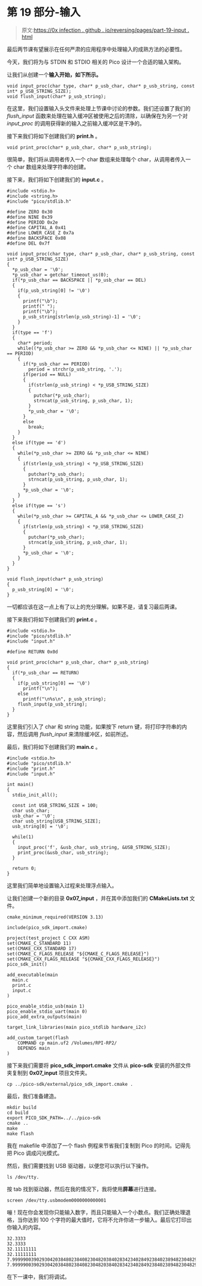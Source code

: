 # 第 19 部分-输入

> 原文:[https://0x infection . github . io/reversing/pages/part-19-input . html](https://0xinfection.github.io/reversing/pages/part-19-input.html)

最后两节课有望展示在任何严肃的应用程序中处理输入的成熟方法的必要性。

今天，我们将为与 STDIN 和 STDIO 相关的 Pico 设计一个合适的输入架构。

让我们从创建一个**输入开始，如下所示。**

```
void input_proc(char type, char* p_usb_char, char* p_usb_string, const int* p_USB_STRING_SIZE);
void flush_input(char* p_usb_string);

```

在这里，我们设置输入头文件来处理上节课中讨论的参数。我们还设置了我们的 *flush_input* 函数来处理在输入缓冲区被使用之后的清除，以确保在为另一个对 *input_proc* 的调用获得新的输入之前输入缓冲区是干净的。

接下来我们将如下创建我们的 **print.h** 。

```
void print_proc(char* p_usb_char, char* p_usb_string);

```

很简单，我们将从调用者传入一个 char 数组来处理每个 char，从调用者传入一个 char 数组来处理字符串的创建。

接下来，我们将如下创建我们的 **input.c** 。

```
#include <stdio.h>
#include <string.h>
#include "pico/stdlib.h"

#define ZERO 0x30
#define NINE 0x39
#define PERIOD 0x2e
#define CAPITAL_A 0x41
#define LOWER_CASE_Z 0x7a
#define BACKSPACE 0x08
#define DEL 0x7f

void input_proc(char type, char* p_usb_char, char* p_usb_string, const int* p_USB_STRING_SIZE)
{
  *p_usb_char = '\0';
  *p_usb_char = getchar_timeout_us(0);
  if(*p_usb_char == BACKSPACE || *p_usb_char == DEL)
  {
    if(p_usb_string[0] != '\0')
    {
      printf("\b");
      printf(" ");
      printf("\b");
      p_usb_string[strlen(p_usb_string)-1] = '\0';
    }
  }
  if(type == 'f')
  { 
    char* period;
    while((*p_usb_char >= ZERO && *p_usb_char <= NINE) || *p_usb_char == PERIOD)
    {
      if(*p_usb_char == PERIOD)
        period = strchr(p_usb_string, '.');
      if(period == NULL) 
      {
        if(strlen(p_usb_string) < *p_USB_STRING_SIZE)
        {
          putchar(*p_usb_char);
          strncat(p_usb_string, p_usb_char, 1);
        }
        *p_usb_char = '\0';
      }
      else
        break;
    }
  }
  else if(type == 'd')
  { 
    while(*p_usb_char >= ZERO && *p_usb_char <= NINE)
    {
      if(strlen(p_usb_string) < *p_USB_STRING_SIZE)
      {
        putchar(*p_usb_char);
        strncat(p_usb_string, p_usb_char, 1);
      }
      *p_usb_char = '\0';
    }
  }
  else if(type == 's')
  { 
    while(*p_usb_char >= CAPITAL_A && *p_usb_char <= LOWER_CASE_Z)
    {
      if(strlen(p_usb_string) < *p_USB_STRING_SIZE)
      {
        putchar(*p_usb_char);
        strncat(p_usb_string, p_usb_char, 1);
      }
      *p_usb_char = '\0';
    }
  }
}

void flush_input(char* p_usb_string)
{
  p_usb_string[0] = '\0';
}

```

一切都应该在这一点上有了以上的充分理解。如果不是，请复习最后两课。

接下来我们将如下创建我们的 **print.c** 。

```
#include <stdio.h>
#include "pico/stdlib.h"
#include "input.h"

#define RETURN 0x0d

void print_proc(char* p_usb_char, char* p_usb_string)
{
  if(*p_usb_char == RETURN)
  {
    if(p_usb_string[0] == '\0')
      printf("\n");
    else
      printf("\n%s\n", p_usb_string);
    flush_input(p_usb_string);
  }
}

```

这里我们引入了 char 和 string 功能，如果按下 return 键，将打印字符串的内容，然后调用 *flush_input* 来清除缓冲区，如前所述。

最后，我们将如下创建我们的 **main.c** 。

```
#include <stdio.h>
#include "pico/stdlib.h"
#include "print.h"
#include "input.h"

int main()
{
  stdio_init_all();

  const int USB_STRING_SIZE = 100;
  char usb_char;
  usb_char = '\0';
  char usb_string[USB_STRING_SIZE];
  usb_string[0] = '\0';

  while(1)
  {   
    input_proc('f', &usb_char, usb_string, &USB_STRING_SIZE);
    print_proc(&usb_char, usb_string);
  }

  return 0;
}

```

这里我们简单地设置输入过程来处理浮点输入。

让我们创建一个新的目录 **0x07_input** ，并在其中添加我们的 **CMakeLists.txt** 文件。

```
cmake_minimum_required(VERSION 3.13)

include(pico_sdk_import.cmake)

project(test_project C CXX ASM)
set(CMAKE_C_STANDARD 11) 
set(CMAKE_CXX_STANDARD 17) 
set(CMAKE_C_FLAGS_RELEASE "${CMAKE_C_FLAGS_RELEASE}")
set(CMAKE_CXX_FLAGS_RELEASE "${CMAKE_CXX_FLAGS_RELEASE}")
pico_sdk_init()

add_executable(main
  main.c
  print.c
  input.c
)

pico_enable_stdio_usb(main 1)
pico_enable_stdio_uart(main 0)
pico_add_extra_outputs(main)

target_link_libraries(main pico_stdlib hardware_i2c)

add_custom_target(flash
    COMMAND cp main.uf2 /Volumes/RPI-RP2/
    DEPENDS main
)

```

接下来我们需要将 **pico_sdk_import.cmake** 文件从 **pico-sdk** 安装的外部文件夹复制到 **0x07_input** 项目文件夹。

```
cp ../pico-sdk/external/pico_sdk_import.cmake .

```

最后，我们准备建造。

```
mkdir build
cd build
export PICO_SDK_PATH=../../pico-sdk
cmake ..
make
make flash

```

我在 makefile 中添加了一个 flash 例程来节省我们复制到 Pico 的时间。记得先把 Pico 调成闪光模式。

然后，我们需要找到 USB 驱动器，以便您可以执行以下操作。

```
ls /dev/tty.

```

按 tab 找到驱动器，然后在我的情况下，我将使用**屏幕**进行连接。

```
screen /dev/tty.usbmodem0000000000001

```

嘣！现在你会发现你只能输入数字，而且只能输入一个小数点。我们正确处理退格，当你达到 100 个字符的最大值时，它将不允许你进一步输入。最后它打印出你输入的内容。

```
32.3333
32.3333
32.11111111
32.11111111
7.99999003902930420384802384082304820384028342340284923840238948230482938429034823948293849023849223
7.99999003902930420384802384082304820384028342340284923840238948230482938429034823948293849023849223

```

在下一课中，我们将调试。